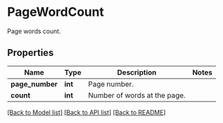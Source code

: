 # PageWordCount
Page words count.

## Properties
Name | Type | Description | Notes
------------ | ------------- | ------------- | -------------
**page_number** | **int** | Page number. | 
**count** | **int** | Number of words at the page. | 

[[Back to Model list]](../README.md#documentation-for-models) [[Back to API list]](../README.md#documentation-for-api-endpoints) [[Back to README]](../README.md)



